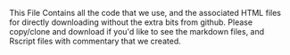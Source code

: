 This File Contains all the code that we use, and the associated HTML files for directly downloading without the extra bits from github. Please copy/clone and download if you'd like to see the markdown files, and Rscript files with commentary that we created.
